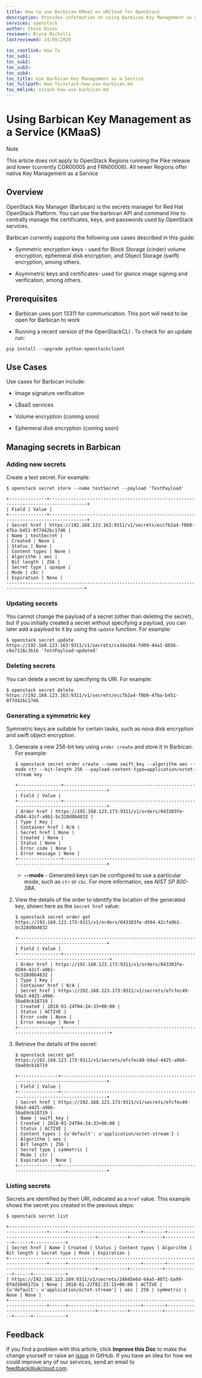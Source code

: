 ```yaml
---
title: How to use Barbican KMaaS on UKCloud for OpenStack
description: Provides information on using Barbican Key Management as a Service (KMaaS) within your OpenStack environment
services: openstack
author: Steve Dixon
reviewer: Bryce Nicholls
lastreviewed: 24/09/2020

toc_rootlink: How To
toc_sub1:
toc_sub2:
toc_sub3:
toc_sub4:
toc_title: Use Barbican Key Management as a Service
toc_fullpath: How To/ostack-how-use-barbican.md
toc_mdlink: ostack-how-use-barbican.md
---
```


# Using Barbican Key Management as a Service (KMaaS)

> [!NOTE]
> This article does not apply to OpenStack Regions running the Pike release and lower (currently COR00005 and FRN00006). All newer Regions offer native Key Management as a Service

## Overview

OpenStack Key Manager (Barbican) is the secrets manager for Red Hat OpenStack Platform. You can use the barbican API and command line to centrally manage the certificates, keys, and passwords used by OpenStack services. 

Barbican currently supports the following use cases described in this guide:

- Symmetric encryption keys - used for Block Storage (cinder) volume encryption, ephemeral disk encryption, and Object Storage (swift) encryption, among others.

- Asymmetric keys and certificates- used for glance image signing and verification, among others.

## Prerequisites

- Barbican uses port 13311 for communication. This port will need to be open for Barbican to work

- Running a recent version of the OpenStackCLI . To check for an update run:

```none
pip install --upgrade python-openstackclient 
```

## Use Cases

Use cases for Barbican include:

- Image signature verification

- LBaaS services

- Volume encryption (coming soon)

- Ephemeral disk encryption (coming soon)

## Managing secrets in Barbican

### Adding new secrets

Create a test secret. For example:

```none
$ openstack secret store --name testSecret --payload 'TestPayload'
```

```none
+--------------+------------------------------------------------------------------------------------+
| Field | Value |
+--------------+------------------------------------------------------------------------------------+
| Secret href | https://192.168.123.163:9311/v1/secrets/ecc7b2a4-f0b0-47ba-b451-0f7d42bc1746 |
| Name | testSecret |
| Created | None |
| Status | None |
| Content types | None |
| Algorithm | aes |
| Bit length | 256 |
| Secret type | opaque |
| Mode | cbc |
| Expiration | None |
---------------------------------------------------------------------------------------------------+
```

### Updating secrets

You cannot change the payload of a secret (other than deleting the secret), but if you initially created a secret without specifying a payload, you can later add a payload to it by using the `update` function. For example:

```none
$ openstack secret update https://192.168.123.163:9311/v1/secrets/ca34a264-fd09-44a1-8856-c6e7116c3b16 'TestPayload-updated'
```

### Deleting secrets

You can delete a secret by specifying its URI. For example:

```none
$ openstack secret delete https://192.168.123.163:9311/v1/secrets/ecc7b2a4-f0b0-47ba-b451-0f7d42bc1746
```

### Generating a symmetric key

Symmetric keys are suitable for certain tasks, such as nova disk encryption and swift object encryption.

1. Generate a new 256-bit key using `order create` and store it in Barbican. For example:

    ```none
    $ openstack secret order create --name swift_key --algorithm aes --mode ctr --bit-length 256 --payload-content-type=application/octet-stream key
    ```

    ```none
    +----------------+-----------------------------------------------------------------------------------+
    | Field | Value |
    +----------------+-----------------------------------------------------------------------------------+
    | Order href | https://192.168.123.173:9311/v1/orders/043383fe-d504-42cf-a9b1-bc328d0b4832 |
    | Type | Key |
    | Container href | N/A |
    | Secret href | None |
    | Created | None |
    | Status | None |
    | Error code | None |
    | Error message | None |
    +----------------+-----------------------------------------------------------------------------------+
    ```

    - **--mode** - Generated keys can be configured to use a particular mode, such as `ctr` or `cbc`. For more information, see *NIST SP 800-38A*.

2. View the details of the order to identify the location of the generated key, shown here as the
`Secret href` value:

    ```none
    $ openstack secret order get https://192.168.123.173:9311/v1/orders/043383fe-d504-42cfa9b1-bc328d0b4832
    ```

    ```none
    +----------------------------------------------------------------------------------------------------+
    | Field | Value |
    +----------------+------------------------------------------------------------------------------------+
    | Order href | https://192.168.123.173:9311/v1/orders/043383fe-d504-42cf-a9b1-
    bc328d0b4832 |
    | Type | Key |
    | Container href | N/A |
    | Secret href | https://192.168.123.173:9311/v1/secrets/efcfec49-b9a3-4425-a9b6-
    5ba69cb18719 |
    | Created | 2018-01-24T04:24:33+00:00 |
    | Status | ACTIVE |
    | Error code | None |
    | Error message | None |
    +----------------+------------------------------------------------------------------------------------+
    ```

3. Retrieve the details of the secret:
   
    ```none
    $ openstack secret get https://192.168.123.173:9311/v1/secrets/efcfec49-b9a3-4425-a9b6-5ba69cb18719
    ```

    ```none
    +---------------+------------------------------------------------------------------------------------+
    | Field | Value |
    +---------------+------------------------------------------------------------------------------------+
    | Secret href | https://192.168.123.173:9311/v1/secrets/efcfec49-b9a3-4425-a9b6-
    5ba69cb18719 |
    | Name | swift_key |
    | Created | 2018-01-24T04:24:33+00:00 |
    | Status | ACTIVE |
    | Content types | {u'default': u'application/octet-stream'} |
    | Algorithm | aes |
    | Bit length | 256 |
    | Secret type | symmetric |
    | Mode | ctr |
    | Expiration | None |
    +---------------+------------------------------------------------------------------------------------+
    ```

### Listing secrets

Secrets are identified by their URI, indicated as a `href` value. This example shows the secret you created in the previous steps:

```none
$ openstack secret list
```

```none
+------------------------------------------------------------------------------------+------+---------------------------+--------+-------------------------------------------+-----------+------------+-------------+------+------------+
| Secret href | Name | Created | Status | Content types | Algorithm | Bit length | Secret type | Mode | Expiration |
+------------------------------------------------------------------------------------+------+---------------------------+--------+-------------------------------------------+-----------+------------+-------------+------+------------+
| https://192.168.123.169:9311/v1/secrets/24845e6d-64a5-4071-ba99-0fdd1046172e | None | 2018-01-22T02:23:15+00:00 | ACTIVE | {u'default': u'application/octet-stream'} | aes | 256 | symmetric | None | None |
+------------------------------------------------------------------------------------+------+---------------------------+--------+-------------------------------------------+-----------+------------+-------------+------+------------+
```

## Feedback

If you find a problem with this article, click **Improve this Doc** to make the change yourself or raise an [issue](https://github.com/UKCloud/documentation/issues) in GitHub. If you have an idea for how we could improve any of our services, send an email to <feedback@ukcloud.com>.
